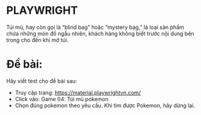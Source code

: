 # PLAYWRIGHT

Túi mù, hay còn gọi là “blind bag” hoặc “mystery bag,” là loại sản phẩm chứa những món đồ ngẫu nhiên, khách hàng không biết trước nội dung bên trong cho đến khi mở túi.

# Đề bài:

Hãy viết test cho đề bài sau:

- Truy cập trang: https://material.playwrightvn.com/
- Click vào: Game 04: Túi mù pokemon
- Chọn đúng pokemon theo yêu cầu. Khi tìm được Pokemon, hãy dừng lại.
